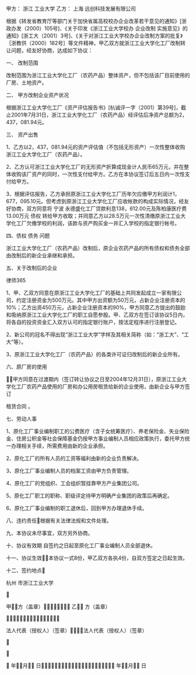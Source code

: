 
 甲方：
浙江
工业大学 
乙方：
上海
远创科技发展有限公司 

根据《转发省教育厅等部门关于加快省属高校校办企业改革若干意见的通知》[浙政办发（2000）105号]、《关于印发《浙江工业大学校办
企业改制
实施意见》的通知》[浙工大（2001）3号]、《关于对浙江工业大学校办企业改制方案的批复》［浙教供（2000）182号］等文件精神，甲乙双方就浙江工业大学化工厂改制转让问题，经友好协商，达成如下协议： 

一、 改制范围 

改制范围为浙江工业大学化工厂（农药产品）整体资产，但不包括该厂目前使用的厂房、土地资产。 

二、 甲方改制企业资产状况 

根据浙江工业大学化工厂《资产评估报告书》[杭诚评一字（2001）第39号]，截止2001年7月31日，浙江工业大学化工厂（农药产品）经评估后净资产总额为2，437，081.94元。 

三、 资产出售 

1、乙方以2，437，081.94元的资产评估值（不包括无形资产）一次性整体收购浙江工业大学化工厂（农药产品）。 

2、乙方认可浙江工业大学化工厂的无形资产折算成现金计人民币65万元，并在整体收购该厂资产的同时，一次性支付给甲方。乙方在本协议签订后五日内一次性支付给甲方。 

3、根据评估报告，乙方承担原浙江工业大学化工厂历年欠应缴甲方利润计1，677，095.10元。但考虑到原浙江工业大学化工厂应收帐款的构成实际情况，经友好协商，双方同意将
宁波
永德盛化工厂贷款利息138，612.00元及陈柏康医疗费13.00万元
债权
转给甲方收取；并同意乙方以28.5万元一次性清缴原浙江工业大学化工厂欠缴学校的利润，该款与资产购买金一并汇入学校的指定银行帐号。 

四、债权
债务
问题 

浙江工业大学化工厂（农药产品）改制后，原企业农药产品的所有债权和债务全部由改制后的新企业承继和承担。 

五、关于改制后的企业 





 
律师365






1、甲、乙双方同意在原浙江工业大学化工厂的基础上共同发起成立一家有限公司，约定注册资金为500万元。其中甲方出资额为50万元，占新企业注册资本的10%；乙方出资450万元，占新企业注册资本的90%，甲方同意乙方提出的鼓励和吸纳原浙江工业大学化工厂的职工自愿参股。甲、乙双方在签订该协议5日内，将各自的投资资金汇入双方认可的指定银行账户，按法定程序进行注册登记。 



2、新公司的冠名不得出现“浙江工业大学”字样及其相关简称（如：“浙工大”、“工大”等）。 



3、原浙江工业大学化工厂（农药产品）的各类许可证归改制后的新企业所有。 



六、原厂房的使用 



甲方同意在过渡期内（签订转让协议之日至2004年12月31日），原浙江工业大学化工厂农药产品使用的厂房和办公用房租赁给新的企业使用，由新企业与甲方签订

租赁合同
。 



七、劳动人事 



1、原化工厂事业编制职工的公费医疗（含子女统筹医疗）、养老保险金、失业保险金、住房公积金等社会保障基金仍按甲方事业编制人员相应政策执行，委托甲方统一办理相关手续，所需费用由新的企业承担。 



2、原化工厂的所有人员的工资等福利由新的企业负责解决。 



3、原化工厂事业编制人员的档案工资由甲方负责管理。 



4、原化工厂的党组织、工会组织暂挂靠甲方产业集团公司。 



5、原化工厂职工的职称、职级评定待甲方明确产业集团的政策后再确定。 



6、原化工厂事业编制的职工退休后，回到甲方办理退休手续。 



八、违约责任根据有关法律法规和文件处理。 



九、本协议未尽事宜，双方另外协商。 



十、协议有效期 自签约之日起至原化工厂事业编制人员全部退休。 



十一、协议生效本协议一式8份，甲乙双方各执4份，自双方签定之日起生效。 



十二、签约地点

杭州
市浙江工业大学 







甲方（盖章） 乙 方（盖章） 







法人代表（授权人）（签章）法人代表（授权人）（签章） 











 年月 日 年月 日

 


 

 
 
 
 
 
  


  
 

  


  


  
 
 
 
 

